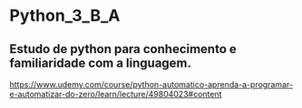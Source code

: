 # Python_3_B_A
## Estudo de python para conhecimento e familiaridade com a linguagem.

https://www.udemy.com/course/python-automatico-aprenda-a-programar-e-automatizar-do-zero/learn/lecture/49804023#content 
